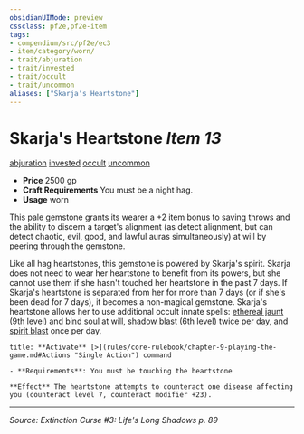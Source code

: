```yaml
---
obsidianUIMode: preview
cssclass: pf2e,pf2e-item
tags:
- compendium/src/pf2e/ec3
- item/category/worn/
- trait/abjuration
- trait/invested
- trait/occult
- trait/uncommon
aliases: ["Skarja's Heartstone"]
---
```

# Skarja's Heartstone *Item 13*  
[abjuration](abjuration.md "Abjuration School Trait")  [invested](invested.md "Invested Item Trait")  [occult](occult.md "Occult Tradition Trait")  [uncommon](uncommon.md "Uncommon Rarity Trait")  

- **Price** 2500 gp
- **Craft Requirements** You must be a night hag.
- **Usage** worn

This pale gemstone grants its wearer a +2 item bonus to saving throws and the ability to discern a target's alignment (as detect alignment, but can detect chaotic, evil, good, and lawful auras simultaneously) at will by peering through the gemstone.

Like all hag heartstones, this gemstone is powered by Skarja's spirit. Skarja does not need to wear her heartstone to benefit from its powers, but she cannot use them if she hasn't touched her heartstone in the past 7 days. If Skarja's heartstone is separated from her for more than 7 days (or if she's been dead for 7 days), it becomes a non-magical gemstone. Skarja's heartstone allows her to use additional occult innate spells: [ethereal jaunt](ethereal-jaunt.md) (9th level) and [bind soul](bind-soul.md) at will, [shadow blast](shadow-blast.md) (6th level) twice per day, and [spirit blast](spirit-blast.md) once per day.

```ad-embed-ability
title: **Activate** [>](rules/core-rulebook/chapter-9-playing-the-game.md#Actions "Single Action") command

- **Requirements**: You must be touching the heartstone

**Effect** The heartstone attempts to counteract one disease affecting you (counteract level 7, counteract modifier +23).
```


---
*Source: Extinction Curse #3: Life's Long Shadows p. 89*